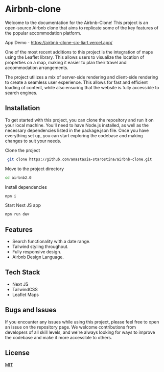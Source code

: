 # Airbnb-clone

Welcome to the documentation for the Airbnb-Clone! This project is an open-source Airbnb clone that aims to replicate some of the key features of the popular accommodation platform.

App Demo - https://airbnb-clone-six-liart.vercel.app/

One of the most recent additions to this project is the integration of maps using the Leaflet library. This allows users to visualize the location of properties on a map, making it easier to plan their travel and accommodation arrangements.

The project utilizes a mix of server-side rendering and client-side rendering to create a seamless user experience. This allows for fast and efficient loading of content, while also ensuring that the website is fully accessible to search engines.

## Installation

To get started with this project, you can clone the repository and run it on your local machine. You'll need to have Node.js installed, as well as the necessary dependencies listed in the package.json file. Once you have everything set up, you can start exploring the codebase and making changes to suit your needs.

Clone the project
```bash
 git clone https://github.com/anastasia-starostina/airbnb-clone.git
```
Move to the project directory
```bash
cd airbnb2.0
```
Install dependencies
```bash
npm i
```
Start Next JS app
```bash
npm run dev
```

## Features

- Search functionality with a date range.
- Tailwind styling throughout.
- Fully responsive design.
- Airbnb Design Language.


## Tech Stack

- Next JS
- TailwindCSS
- Leaflet Maps

## Bugs and Issues

If you encounter any issues while using this project, please feel free to open an issue on the repository page. We welcome contributions from developers of all skill levels, and we're always looking for ways to improve the codebase and make it more accessible to others.

## License

[MIT](https://choosealicense.com/licenses/mit/)
